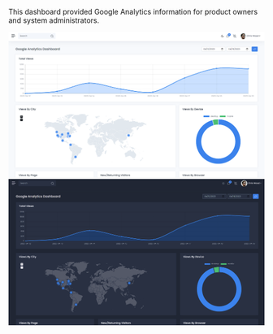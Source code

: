 This dashboard provided Google Analytics information for product owners and system administrators.

![default](https://github.com/DustinSPolk/Fairly/blob/main/Analytics/lightAnalytics.PNG)
![dark mode](https://github.com/DustinSPolk/Fairly/blob/main/Analytics/darkAnalytics.PNG)

